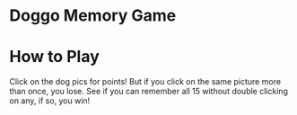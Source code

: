 # Doggo Memory Game 


# How to Play
Click on the dog pics  for points! But if you click on the same picture more than once, you lose. See if you can remember all 15 without double clicking on any, if so, you win!



